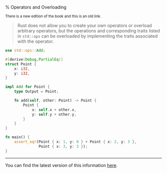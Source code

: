% Operators and Overloading

<small>There is a new edition of the book and this is an old link.</small>

> Rust does not allow you to create your own operators or overload arbitrary operators, but the operations and corresponding traits listed in `std::ops` can be overloaded by implementing the traits associated with the operator.

```rust
use std::ops::Add;

#[derive(Debug,PartialEq)]
struct Point {
    x: i32,
    y: i32,
}

impl Add for Point {
    type Output = Point;

    fn add(self, other: Point) -> Point {
        Point {
            x: self.x + other.x,
            y: self.y + other.y,
        }
    }
}

fn main() {
    assert_eq!(Point { x: 1, y: 0 } + Point { x: 2, y: 3 },
               Point { x: 3, y: 3 });
}
```

---

You can find the latest version of this information
[here](ch20-02-advanced-traits.html).
